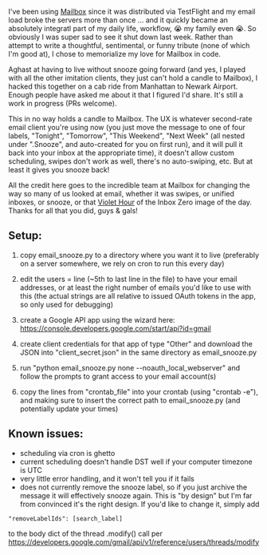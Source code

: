 I've been using [Mailbox](http://www.mailboxapp.com) since it was distributed via TestFlight and my email load broke the servers more than once ... and it quickly became an absolutely integratl part of my daily life, workflow, :sob: my family even :sob:. So obviously I was super sad to see it shut down last week. Rather than attempt to write a thoughtful, sentimental, or funny tribute (none of which I'm good at), I chose to memorialize my love for Mailbox in code.

Aghast at having to live without snooze going forward (and yes, I played with all the other imitation clients, they just can't hold a candle to Mailbox), I hacked this together on a cab ride from Manhattan to Newark Airport. Enough people have asked me about it that I figured I'd share. It's still a work in progress (PRs welcome).

This in no way holds a candle to Mailbox. The UX is whatever second-rate email client you're using now (you just move the message to one of four labels, "Tonight", "Tomorrow", "This Weekend", "Next Week" (all nested under ".Snooze", and auto-created for you on first run), and it will pull it back into your inbox at the appropriate time), it doesn't allow custom scheduling, swipes don't work as well, there's no auto-swiping, etc. But at least it gives you snooze back!

All the credit here goes to the incredible team at Mailbox for changing the way so many of us looked at email, whether it was swipes, or unified inboxes, or snooze, or that [Violet Hour](http://www.markbernstein.org/Aug10/TheVioletHour.html) of the Inbox Zero image of the day. Thanks for all that you did, guys & gals!

## Setup:

1. copy email_snooze.py to a directory where you want it to live (preferably on a server somewhere, we rely on cron to run this every day)

2. edit the users = line (~5th to last line in the file) to have your email addresses, or at least the right number of emails you'd like to use with this (the actual strings are all relative to issued OAuth tokens in the app, so only used for debugging)

3. create a Google API app using the wizard here: https://console.developers.google.com/start/api?id=gmail

4. create client credentials for that app of type "Other" and download the JSON into "client_secret.json" in the same directory as email_snooze.py

5. run "python email_snooze.py none --noauth_local_webserver" and follow the prompts to grant access to your email account(s)

6. copy the lines from "crontab_file" into your crontab (using "crontab -e"), and making sure to insert the correct path to email_snooze.py (and potentially update your times)

## Known issues:

- scheduling via cron is ghetto
- current scheduling doesn't handle DST well if your computer timezone is UTC
- very little error handling, and it won't tell you if it fails
- does not currently remove the snooze label, so if you just archive the message it will effectively snooze again. This is "by design" but I'm far from convinced it's the right design. If you'd like to change it, simply add 

```
"removeLabelIds": [search_label]
```

to the body dict of the thread .modify() call per https://developers.google.com/gmail/api/v1/reference/users/threads/modify